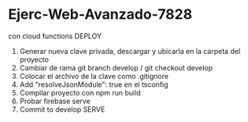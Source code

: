 # Ejerc-Web-Avanzado-7828
con cloud functions
DEPLOY
1. Generar nueva clave privada, descargar y ubicarla en la carpeta del proyecto
2. Cambiar de rama git branch develop / git checkout develop
3. Colocar el archivo de la clave como .gitignore
4. Add "resolveJsonModule": true en el tsconfig
5. Compilar proyecto con npm run build
6. Probar firebase serve
7. Commit to develop
SERVE